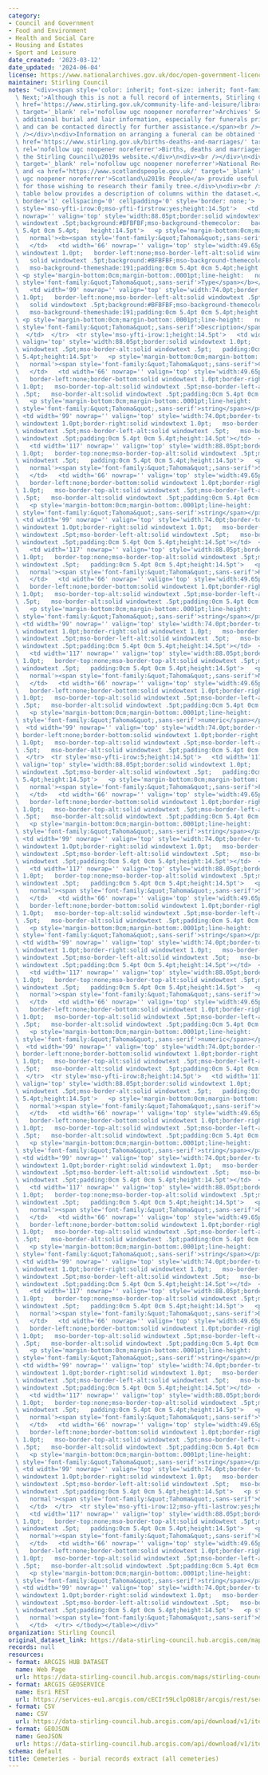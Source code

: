 ```yaml
---
category:
- Council and Government
- Food and Environment
- Health and Social Care
- Housing and Estates
- Sport and Leisure
date_created: '2023-03-12'
date_updated: '2024-06-04'
license: https://www.nationalarchives.gov.uk/doc/open-government-licence/version/3/
maintainer: Stirling Council
notes: "<div><span style='color: inherit; font-size: inherit; font-family: var(--fontsBaseFamily),Avenir\
  \ Next;'>Although this is not a full record of interments, Stirling Council's <a\
  \ href='https://www.stirling.gov.uk/community-life-and-leisure/libraries-and-archives/archives/'\
  \ target='_blank' rel='nofollow ugc noopener noreferrer'>Archives' Service</a> holds\
  \ additional burial and lair information, especially for funerals prior to 1900,\
  \ and can be contacted directly for further assistance.</span><br /></div>\n<div><br\
  \ /></div>\n<div>Information on arranging a funeral can be obtained from the <a\
  \ href='https://www.stirling.gov.uk/births-deaths-and-marriages/' target='_blank'\
  \ rel='nofollow ugc noopener noreferrer'>Births, deaths and marriages </a>page on\
  \ the Stirling Council\u2019s website.</div>\n<div><br /></div>\n<div><a href='https://www.nrscotland.gov.uk/'\
  \ target='_blank' rel='nofollow ugc noopener noreferrer'>National Records of Scotland</a>\
  \ and <a href='https://www.scotlandspeople.gov.uk/' target='_blank' rel='nofollow\
  \ ugc noopener noreferrer'>Scotland\u2019s People</a> provide useful information\
  \ for those wishing to research their family tree.</div>\n<div><br /></div>\n<div><p>The\
  \ table below provides a description of columns within the dataset.</p>  <table\
  \ border='1' cellspacing='0' cellpadding='0' style='border: none;'>  <tbody><tr\
  \ style='mso-yfti-irow:0;mso-yfti-firstrow:yes;height:14.5pt'>   <td width='117'\
  \ nowrap='' valign='top' style='width:88.05pt;border:solid windowtext 1.0pt;   mso-border-alt:solid\
  \ windowtext .5pt;background:#BFBFBF;mso-background-themecolor:   background1;mso-background-themeshade:191;padding:0cm\
  \ 5.4pt 0cm 5.4pt;   height:14.5pt'>   <p style='margin-bottom:0cm;margin-bottom:.0001pt;line-height:\
  \   normal'><b><span style='font-family:&quot;Tahoma&quot;,sans-serif'>Column</span></b></p>\
  \   </td>   <td width='66' nowrap='' valign='top' style='width:49.65pt;border:solid\
  \ windowtext 1.0pt;   border-left:none;mso-border-left-alt:solid windowtext .5pt;mso-border-alt:\
  \   solid windowtext .5pt;background:#BFBFBF;mso-background-themecolor:background1;\
  \   mso-background-themeshade:191;padding:0cm 5.4pt 0cm 5.4pt;height:14.5pt'>  \
  \ <p style='margin-bottom:0cm;margin-bottom:.0001pt;line-height:   normal'><b><span\
  \ style='font-family:&quot;Tahoma&quot;,sans-serif'>Type</span></b></p>   </td>\
  \   <td width='99' nowrap='' valign='top' style='width:74.0pt;border:solid windowtext\
  \ 1.0pt;   border-left:none;mso-border-left-alt:solid windowtext .5pt;mso-border-alt:\
  \   solid windowtext .5pt;background:#BFBFBF;mso-background-themecolor:background1;\
  \   mso-background-themeshade:191;padding:0cm 5.4pt 0cm 5.4pt;height:14.5pt'>  \
  \ <p style='margin-bottom:0cm;margin-bottom:.0001pt;line-height:   normal'><b><span\
  \ style='font-family:&quot;Tahoma&quot;,sans-serif'>Description</span></b></p> \
  \  </td>  </tr>  <tr style='mso-yfti-irow:1;height:14.5pt'>   <td width='117' nowrap=''\
  \ valign='top' style='width:88.05pt;border:solid windowtext 1.0pt;   border-top:none;mso-border-top-alt:solid\
  \ windowtext .5pt;mso-border-alt:solid windowtext .5pt;   padding:0cm 5.4pt 0cm\
  \ 5.4pt;height:14.5pt'>   <p style='margin-bottom:0cm;margin-bottom:.0001pt;line-height:\
  \   normal'><span style='font-family:&quot;Tahoma&quot;,sans-serif'>Cemetery</span></p>\
  \   </td>   <td width='66' nowrap='' valign='top' style='width:49.65pt;border-top:none;\
  \   border-left:none;border-bottom:solid windowtext 1.0pt;border-right:solid windowtext\
  \ 1.0pt;   mso-border-top-alt:solid windowtext .5pt;mso-border-left-alt:solid windowtext\
  \ .5pt;   mso-border-alt:solid windowtext .5pt;padding:0cm 5.4pt 0cm 5.4pt;height:14.5pt'>\
  \   <p style='margin-bottom:0cm;margin-bottom:.0001pt;line-height:   normal'><span\
  \ style='font-family:&quot;Tahoma&quot;,sans-serif'>string</span></p>   </td>  \
  \ <td width='99' nowrap='' valign='top' style='width:74.0pt;border-top:none;   border-left:none;border-bottom:solid\
  \ windowtext 1.0pt;border-right:solid windowtext 1.0pt;   mso-border-top-alt:solid\
  \ windowtext .5pt;mso-border-left-alt:solid windowtext .5pt;   mso-border-alt:solid\
  \ windowtext .5pt;padding:0cm 5.4pt 0cm 5.4pt;height:14.5pt'></td>  </tr>  <tr style='mso-yfti-irow:2;height:14.5pt'>\
  \   <td width='117' nowrap='' valign='top' style='width:88.05pt;border:solid windowtext\
  \ 1.0pt;   border-top:none;mso-border-top-alt:solid windowtext .5pt;mso-border-alt:solid\
  \ windowtext .5pt;   padding:0cm 5.4pt 0cm 5.4pt;height:14.5pt'>   <p style='margin-bottom:0cm;margin-bottom:.0001pt;line-height:\
  \   normal'><span style='font-family:&quot;Tahoma&quot;,sans-serif'>Section</span></p>\
  \   </td>   <td width='66' nowrap='' valign='top' style='width:49.65pt;border-top:none;\
  \   border-left:none;border-bottom:solid windowtext 1.0pt;border-right:solid windowtext\
  \ 1.0pt;   mso-border-top-alt:solid windowtext .5pt;mso-border-left-alt:solid windowtext\
  \ .5pt;   mso-border-alt:solid windowtext .5pt;padding:0cm 5.4pt 0cm 5.4pt;height:14.5pt'>\
  \   <p style='margin-bottom:0cm;margin-bottom:.0001pt;line-height:   normal'><span\
  \ style='font-family:&quot;Tahoma&quot;,sans-serif'>string</span></p>   </td>  \
  \ <td width='99' nowrap='' valign='top' style='width:74.0pt;border-top:none;   border-left:none;border-bottom:solid\
  \ windowtext 1.0pt;border-right:solid windowtext 1.0pt;   mso-border-top-alt:solid\
  \ windowtext .5pt;mso-border-left-alt:solid windowtext .5pt;   mso-border-alt:solid\
  \ windowtext .5pt;padding:0cm 5.4pt 0cm 5.4pt;height:14.5pt'></td>  </tr>  <tr style='mso-yfti-irow:3;height:14.5pt'>\
  \   <td width='117' nowrap='' valign='top' style='width:88.05pt;border:solid windowtext\
  \ 1.0pt;   border-top:none;mso-border-top-alt:solid windowtext .5pt;mso-border-alt:solid\
  \ windowtext .5pt;   padding:0cm 5.4pt 0cm 5.4pt;height:14.5pt'>   <p style='margin-bottom:0cm;margin-bottom:.0001pt;line-height:\
  \   normal'><span style='font-family:&quot;Tahoma&quot;,sans-serif'>Row</span></p>\
  \   </td>   <td width='66' nowrap='' valign='top' style='width:49.65pt;border-top:none;\
  \   border-left:none;border-bottom:solid windowtext 1.0pt;border-right:solid windowtext\
  \ 1.0pt;   mso-border-top-alt:solid windowtext .5pt;mso-border-left-alt:solid windowtext\
  \ .5pt;   mso-border-alt:solid windowtext .5pt;padding:0cm 5.4pt 0cm 5.4pt;height:14.5pt'>\
  \   <p style='margin-bottom:0cm;margin-bottom:.0001pt;line-height:   normal'><span\
  \ style='font-family:&quot;Tahoma&quot;,sans-serif'>string</span></p>   </td>  \
  \ <td width='99' nowrap='' valign='top' style='width:74.0pt;border-top:none;   border-left:none;border-bottom:solid\
  \ windowtext 1.0pt;border-right:solid windowtext 1.0pt;   mso-border-top-alt:solid\
  \ windowtext .5pt;mso-border-left-alt:solid windowtext .5pt;   mso-border-alt:solid\
  \ windowtext .5pt;padding:0cm 5.4pt 0cm 5.4pt;height:14.5pt'></td>  </tr>  <tr style='mso-yfti-irow:4;height:14.5pt'>\
  \   <td width='117' nowrap='' valign='top' style='width:88.05pt;border:solid windowtext\
  \ 1.0pt;   border-top:none;mso-border-top-alt:solid windowtext .5pt;mso-border-alt:solid\
  \ windowtext .5pt;   padding:0cm 5.4pt 0cm 5.4pt;height:14.5pt'>   <p style='margin-bottom:0cm;margin-bottom:.0001pt;line-height:\
  \   normal'><span style='font-family:&quot;Tahoma&quot;,sans-serif'>Number</span></p>\
  \   </td>   <td width='66' nowrap='' valign='top' style='width:49.65pt;border-top:none;\
  \   border-left:none;border-bottom:solid windowtext 1.0pt;border-right:solid windowtext\
  \ 1.0pt;   mso-border-top-alt:solid windowtext .5pt;mso-border-left-alt:solid windowtext\
  \ .5pt;   mso-border-alt:solid windowtext .5pt;padding:0cm 5.4pt 0cm 5.4pt;height:14.5pt'>\
  \   <p style='margin-bottom:0cm;margin-bottom:.0001pt;line-height:   normal'><span\
  \ style='font-family:&quot;Tahoma&quot;,sans-serif'>numeric</span></p>   </td> \
  \  <td width='99' nowrap='' valign='top' style='width:74.0pt;border-top:none;  \
  \ border-left:none;border-bottom:solid windowtext 1.0pt;border-right:solid windowtext\
  \ 1.0pt;   mso-border-top-alt:solid windowtext .5pt;mso-border-left-alt:solid windowtext\
  \ .5pt;   mso-border-alt:solid windowtext .5pt;padding:0cm 5.4pt 0cm 5.4pt;height:14.5pt'></td>\
  \  </tr>  <tr style='mso-yfti-irow:5;height:14.5pt'>   <td width='117' nowrap=''\
  \ valign='top' style='width:88.05pt;border:solid windowtext 1.0pt;   border-top:none;mso-border-top-alt:solid\
  \ windowtext .5pt;mso-border-alt:solid windowtext .5pt;   padding:0cm 5.4pt 0cm\
  \ 5.4pt;height:14.5pt'>   <p style='margin-bottom:0cm;margin-bottom:.0001pt;line-height:\
  \   normal'><span style='font-family:&quot;Tahoma&quot;,sans-serif'>First_Name</span></p>\
  \   </td>   <td width='66' nowrap='' valign='top' style='width:49.65pt;border-top:none;\
  \   border-left:none;border-bottom:solid windowtext 1.0pt;border-right:solid windowtext\
  \ 1.0pt;   mso-border-top-alt:solid windowtext .5pt;mso-border-left-alt:solid windowtext\
  \ .5pt;   mso-border-alt:solid windowtext .5pt;padding:0cm 5.4pt 0cm 5.4pt;height:14.5pt'>\
  \   <p style='margin-bottom:0cm;margin-bottom:.0001pt;line-height:   normal'><span\
  \ style='font-family:&quot;Tahoma&quot;,sans-serif'>string</span></p>   </td>  \
  \ <td width='99' nowrap='' valign='top' style='width:74.0pt;border-top:none;   border-left:none;border-bottom:solid\
  \ windowtext 1.0pt;border-right:solid windowtext 1.0pt;   mso-border-top-alt:solid\
  \ windowtext .5pt;mso-border-left-alt:solid windowtext .5pt;   mso-border-alt:solid\
  \ windowtext .5pt;padding:0cm 5.4pt 0cm 5.4pt;height:14.5pt'></td>  </tr>  <tr style='mso-yfti-irow:6;height:14.5pt'>\
  \   <td width='117' nowrap='' valign='top' style='width:88.05pt;border:solid windowtext\
  \ 1.0pt;   border-top:none;mso-border-top-alt:solid windowtext .5pt;mso-border-alt:solid\
  \ windowtext .5pt;   padding:0cm 5.4pt 0cm 5.4pt;height:14.5pt'>   <p style='margin-bottom:0cm;margin-bottom:.0001pt;line-height:\
  \   normal'><span style='font-family:&quot;Tahoma&quot;,sans-serif'>Surname</span></p>\
  \   </td>   <td width='66' nowrap='' valign='top' style='width:49.65pt;border-top:none;\
  \   border-left:none;border-bottom:solid windowtext 1.0pt;border-right:solid windowtext\
  \ 1.0pt;   mso-border-top-alt:solid windowtext .5pt;mso-border-left-alt:solid windowtext\
  \ .5pt;   mso-border-alt:solid windowtext .5pt;padding:0cm 5.4pt 0cm 5.4pt;height:14.5pt'>\
  \   <p style='margin-bottom:0cm;margin-bottom:.0001pt;line-height:   normal'><span\
  \ style='font-family:&quot;Tahoma&quot;,sans-serif'>string</span></p>   </td>  \
  \ <td width='99' nowrap='' valign='top' style='width:74.0pt;border-top:none;   border-left:none;border-bottom:solid\
  \ windowtext 1.0pt;border-right:solid windowtext 1.0pt;   mso-border-top-alt:solid\
  \ windowtext .5pt;mso-border-left-alt:solid windowtext .5pt;   mso-border-alt:solid\
  \ windowtext .5pt;padding:0cm 5.4pt 0cm 5.4pt;height:14.5pt'></td>  </tr>  <tr style='mso-yfti-irow:7;height:14.5pt'>\
  \   <td width='117' nowrap='' valign='top' style='width:88.05pt;border:solid windowtext\
  \ 1.0pt;   border-top:none;mso-border-top-alt:solid windowtext .5pt;mso-border-alt:solid\
  \ windowtext .5pt;   padding:0cm 5.4pt 0cm 5.4pt;height:14.5pt'>   <p style='margin-bottom:0cm;margin-bottom:.0001pt;line-height:\
  \   normal'><span style='font-family:&quot;Tahoma&quot;,sans-serif'>Age</span></p>\
  \   </td>   <td width='66' nowrap='' valign='top' style='width:49.65pt;border-top:none;\
  \   border-left:none;border-bottom:solid windowtext 1.0pt;border-right:solid windowtext\
  \ 1.0pt;   mso-border-top-alt:solid windowtext .5pt;mso-border-left-alt:solid windowtext\
  \ .5pt;   mso-border-alt:solid windowtext .5pt;padding:0cm 5.4pt 0cm 5.4pt;height:14.5pt'>\
  \   <p style='margin-bottom:0cm;margin-bottom:.0001pt;line-height:   normal'><span\
  \ style='font-family:&quot;Tahoma&quot;,sans-serif'>numeric</span></p>   </td> \
  \  <td width='99' nowrap='' valign='top' style='width:74.0pt;border-top:none;  \
  \ border-left:none;border-bottom:solid windowtext 1.0pt;border-right:solid windowtext\
  \ 1.0pt;   mso-border-top-alt:solid windowtext .5pt;mso-border-left-alt:solid windowtext\
  \ .5pt;   mso-border-alt:solid windowtext .5pt;padding:0cm 5.4pt 0cm 5.4pt;height:14.5pt'></td>\
  \  </tr>  <tr style='mso-yfti-irow:8;height:14.5pt'>   <td width='117' nowrap=''\
  \ valign='top' style='width:88.05pt;border:solid windowtext 1.0pt;   border-top:none;mso-border-top-alt:solid\
  \ windowtext .5pt;mso-border-alt:solid windowtext .5pt;   padding:0cm 5.4pt 0cm\
  \ 5.4pt;height:14.5pt'>   <p style='margin-bottom:0cm;margin-bottom:.0001pt;line-height:\
  \   normal'><span style='font-family:&quot;Tahoma&quot;,sans-serif'>Age_Unit</span></p>\
  \   </td>   <td width='66' nowrap='' valign='top' style='width:49.65pt;border-top:none;\
  \   border-left:none;border-bottom:solid windowtext 1.0pt;border-right:solid windowtext\
  \ 1.0pt;   mso-border-top-alt:solid windowtext .5pt;mso-border-left-alt:solid windowtext\
  \ .5pt;   mso-border-alt:solid windowtext .5pt;padding:0cm 5.4pt 0cm 5.4pt;height:14.5pt'>\
  \   <p style='margin-bottom:0cm;margin-bottom:.0001pt;line-height:   normal'><span\
  \ style='font-family:&quot;Tahoma&quot;,sans-serif'>string</span></p>   </td>  \
  \ <td width='99' nowrap='' valign='top' style='width:74.0pt;border-top:none;   border-left:none;border-bottom:solid\
  \ windowtext 1.0pt;border-right:solid windowtext 1.0pt;   mso-border-top-alt:solid\
  \ windowtext .5pt;mso-border-left-alt:solid windowtext .5pt;   mso-border-alt:solid\
  \ windowtext .5pt;padding:0cm 5.4pt 0cm 5.4pt;height:14.5pt'></td>  </tr>  <tr style='mso-yfti-irow:9;height:14.5pt'>\
  \   <td width='117' nowrap='' valign='top' style='width:88.05pt;border:solid windowtext\
  \ 1.0pt;   border-top:none;mso-border-top-alt:solid windowtext .5pt;mso-border-alt:solid\
  \ windowtext .5pt;   padding:0cm 5.4pt 0cm 5.4pt;height:14.5pt'>   <p style='margin-bottom:0cm;margin-bottom:.0001pt;line-height:\
  \   normal'><span style='font-family:&quot;Tahoma&quot;,sans-serif'>Date_Died</span></p>\
  \   </td>   <td width='66' nowrap='' valign='top' style='width:49.65pt;border-top:none;\
  \   border-left:none;border-bottom:solid windowtext 1.0pt;border-right:solid windowtext\
  \ 1.0pt;   mso-border-top-alt:solid windowtext .5pt;mso-border-left-alt:solid windowtext\
  \ .5pt;   mso-border-alt:solid windowtext .5pt;padding:0cm 5.4pt 0cm 5.4pt;height:14.5pt'>\
  \   <p style='margin-bottom:0cm;margin-bottom:.0001pt;line-height:   normal'><span\
  \ style='font-family:&quot;Tahoma&quot;,sans-serif'>string</span></p>   </td>  \
  \ <td width='99' nowrap='' valign='top' style='width:74.0pt;border-top:none;   border-left:none;border-bottom:solid\
  \ windowtext 1.0pt;border-right:solid windowtext 1.0pt;   mso-border-top-alt:solid\
  \ windowtext .5pt;mso-border-left-alt:solid windowtext .5pt;   mso-border-alt:solid\
  \ windowtext .5pt;padding:0cm 5.4pt 0cm 5.4pt;height:14.5pt'></td>  </tr>  <tr style='mso-yfti-irow:10;height:14.5pt'>\
  \   <td width='117' nowrap='' valign='top' style='width:88.05pt;border:solid windowtext\
  \ 1.0pt;   border-top:none;mso-border-top-alt:solid windowtext .5pt;mso-border-alt:solid\
  \ windowtext .5pt;   padding:0cm 5.4pt 0cm 5.4pt;height:14.5pt'>   <p style='margin-bottom:0cm;margin-bottom:.0001pt;line-height:\
  \   normal'><span style='font-family:&quot;Tahoma&quot;,sans-serif'>Date_Buried</span></p>\
  \   </td>   <td width='66' nowrap='' valign='top' style='width:49.65pt;border-top:none;\
  \   border-left:none;border-bottom:solid windowtext 1.0pt;border-right:solid windowtext\
  \ 1.0pt;   mso-border-top-alt:solid windowtext .5pt;mso-border-left-alt:solid windowtext\
  \ .5pt;   mso-border-alt:solid windowtext .5pt;padding:0cm 5.4pt 0cm 5.4pt;height:14.5pt'>\
  \   <p style='margin-bottom:0cm;margin-bottom:.0001pt;line-height:   normal'><span\
  \ style='font-family:&quot;Tahoma&quot;,sans-serif'>string</span></p>   </td>  \
  \ <td width='99' nowrap='' valign='top' style='width:74.0pt;border-top:none;   border-left:none;border-bottom:solid\
  \ windowtext 1.0pt;border-right:solid windowtext 1.0pt;   mso-border-top-alt:solid\
  \ windowtext .5pt;mso-border-left-alt:solid windowtext .5pt;   mso-border-alt:solid\
  \ windowtext .5pt;padding:0cm 5.4pt 0cm 5.4pt;height:14.5pt'></td>  </tr>  <tr style='mso-yfti-irow:11;height:14.5pt'>\
  \   <td width='117' nowrap='' valign='top' style='width:88.05pt;border:solid windowtext\
  \ 1.0pt;   border-top:none;mso-border-top-alt:solid windowtext .5pt;mso-border-alt:solid\
  \ windowtext .5pt;   padding:0cm 5.4pt 0cm 5.4pt;height:14.5pt'>   <p style='margin-bottom:0cm;margin-bottom:.0001pt;line-height:\
  \   normal'><span style='font-family:&quot;Tahoma&quot;,sans-serif'>Year_of_Burial</span></p>\
  \   </td>   <td width='66' nowrap='' valign='top' style='width:49.65pt;border-top:none;\
  \   border-left:none;border-bottom:solid windowtext 1.0pt;border-right:solid windowtext\
  \ 1.0pt;   mso-border-top-alt:solid windowtext .5pt;mso-border-left-alt:solid windowtext\
  \ .5pt;   mso-border-alt:solid windowtext .5pt;padding:0cm 5.4pt 0cm 5.4pt;height:14.5pt'>\
  \   <p style='margin-bottom:0cm;margin-bottom:.0001pt;line-height:   normal'><span\
  \ style='font-family:&quot;Tahoma&quot;,sans-serif'>string</span></p>   </td>  \
  \ <td width='99' nowrap='' valign='top' style='width:74.0pt;border-top:none;   border-left:none;border-bottom:solid\
  \ windowtext 1.0pt;border-right:solid windowtext 1.0pt;   mso-border-top-alt:solid\
  \ windowtext .5pt;mso-border-left-alt:solid windowtext .5pt;   mso-border-alt:solid\
  \ windowtext .5pt;padding:0cm 5.4pt 0cm 5.4pt;height:14.5pt'>   <p style='margin-bottom:0cm;margin-bottom:.0001pt;line-height:\
  \   normal'><span style='font-family:&quot;Tahoma&quot;,sans-serif'>&nbsp;</span></p>\
  \   </td>  </tr>  <tr style='mso-yfti-irow:12;mso-yfti-lastrow:yes;height:14.5pt'>\
  \   <td width='117' nowrap='' valign='top' style='width:88.05pt;border:solid windowtext\
  \ 1.0pt;   border-top:none;mso-border-top-alt:solid windowtext .5pt;mso-border-alt:solid\
  \ windowtext .5pt;   padding:0cm 5.4pt 0cm 5.4pt;height:14.5pt'>   <p style='margin-bottom:0cm;margin-bottom:.0001pt;line-height:\
  \   normal'><span style='font-family:&quot;Tahoma&quot;,sans-serif'>Data_Processed</span></p>\
  \   </td>   <td width='66' nowrap='' valign='top' style='width:49.65pt;border-top:none;\
  \   border-left:none;border-bottom:solid windowtext 1.0pt;border-right:solid windowtext\
  \ 1.0pt;   mso-border-top-alt:solid windowtext .5pt;mso-border-left-alt:solid windowtext\
  \ .5pt;   mso-border-alt:solid windowtext .5pt;padding:0cm 5.4pt 0cm 5.4pt;height:14.5pt'>\
  \   <p style='margin-bottom:0cm;margin-bottom:.0001pt;line-height:   normal'><span\
  \ style='font-family:&quot;Tahoma&quot;,sans-serif'>string</span></p>   </td>  \
  \ <td width='99' nowrap='' valign='top' style='width:74.0pt;border-top:none;   border-left:none;border-bottom:solid\
  \ windowtext 1.0pt;border-right:solid windowtext 1.0pt;   mso-border-top-alt:solid\
  \ windowtext .5pt;mso-border-left-alt:solid windowtext .5pt;   mso-border-alt:solid\
  \ windowtext .5pt;padding:0cm 5.4pt 0cm 5.4pt;height:14.5pt'>   <p style='margin-bottom:0cm;margin-bottom:.0001pt;line-height:\
  \   normal'><span style='font-family:&quot;Tahoma&quot;,sans-serif'>&nbsp;</span></p>\
  \   </td>  </tr> </tbody></table></div>"
organization: Stirling Council
original_dataset_link: https://data-stirling-council.hub.arcgis.com/maps/stirling-council::cemeteries-burial-records-extract-all-cemeteries
records: null
resources:
- format: ARCGIS HUB DATASET
  name: Web Page
  url: https://data-stirling-council.hub.arcgis.com/maps/stirling-council::cemeteries-burial-records-extract-all-cemeteries
- format: ARCGIS GEOSERVICE
  name: Esri REST
  url: https://services-eu1.arcgis.com/cECIr59LclpO818r/arcgis/rest/services/cemeteries%20-%20burial%20records%20extract%20(all%20cemeteries)/FeatureServer/0
- format: CSV
  name: CSV
  url: https://data-stirling-council.hub.arcgis.com/api/download/v1/items/22d49b16559e48179b55bb3e0f10745f/csv?layers=0
- format: GEOJSON
  name: GeoJSON
  url: https://data-stirling-council.hub.arcgis.com/api/download/v1/items/22d49b16559e48179b55bb3e0f10745f/geojson?layers=0
schema: default
title: Cemeteries - burial records extract (all cemeteries)
---
```

